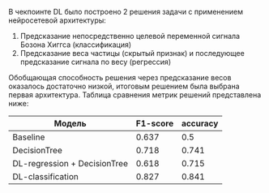 В чекпоинте DL было построено 2 решения задачи с применением нейросетевой архитектуры:

1) Предсказание непосредственно целевой переменной сигнала Бозона Хиггса (классификация)
2) Предсказание веса частицы (скрытый признак) и последующее предсказание сигнала по весу (регрессия)

Обобщающая способность решения через предсказание весов оказалось достаточно низкой, итоговым решением была выбрана 
первая архитектура. Таблица сравнения метрик решений представлена ниже:

| Модель                       | F1-score | accuracy |
|------------------------------|----------|----------|
| Baseline                     | 0.637    | 0.5      |
| DecisionTree                 | 0.718    | 0.741    |
| DL-regression + DecisionTree | 0.618    | 0.715    |
| DL-classification            | 0.827    | 0.841    |